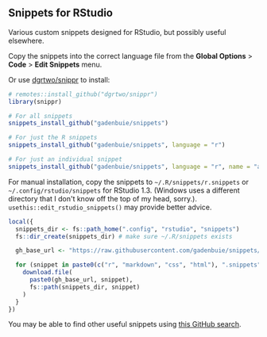 ## Snippets for RStudio

Various custom snippets designed for RStudio, but possibly useful elsewhere.

Copy the snippets into the correct language file from the **Global Options** > **Code** > **Edit Snippets** menu.

Or use [dgrtwo/snippr](https://github.com/dgrtwo/snippr) to install:

```r
# remotes::install_github("dgrtwo/snippr")
library(snippr)

# For all snippets
snippets_install_github("gadenbuie/snippets")

# For just the R snippets
snippets_install_github("gadenbuie/snippets", language = "r")

# For just an individual snippet
snippets_install_github("gadenbuie/snippets", language = "r", name = "aa")
```

For manual installation, copy the snippets to `~/.R/snippets/r.snippets` or `~/.config/rstudio/snippets` for RStudio 1.3. (Windows uses a different directory that I don't know off the top of my head, sorry.). `usethis::edit_rstudio_snippets()` may provide better advice.

```r
local({
  snippets_dir <- fs::path_home(".config", "rstudio", "snippets")
  fs::dir_create(snippets_dir) # make sure ~/.R/snippets exists

  gh_base_url <- "https://raw.githubusercontent.com/gadenbuie/snippets/master/"

  for (snippet in paste0(c("r", "markdown", "css", "html"), ".snippets")) {
    download.file(
      paste0(gh_base_url, snippet),
      fs::path(snippets_dir, snippet)
    )
  }
})
```

You may be able to find other useful snippets using [this GitHub search](https://github.com/search?q=in%3Apath+r.snippets+type%3Acode&type=Code).
